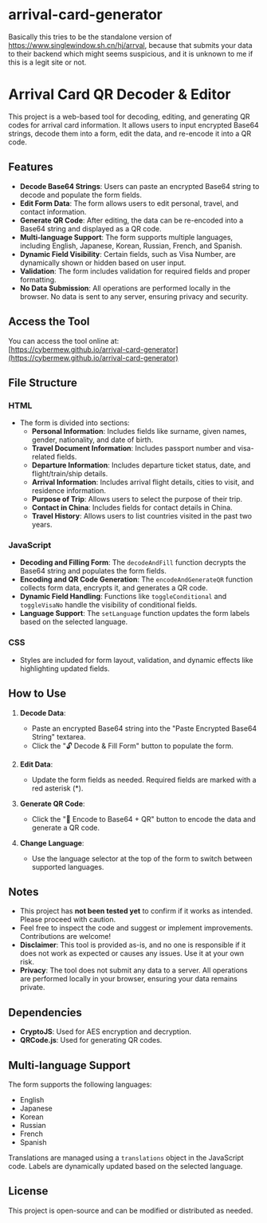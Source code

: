 # arrival-card-generator
Basically this tries to be the standalone version of https://www.singlewindow.sh.cn/hj/arrval, because that submits your data to their backend which might seems suspicious, and it is unknown to me if this is a legit site or not.


# Arrival Card QR Decoder & Editor

This project is a web-based tool for decoding, editing, and generating QR codes for arrival card information. It allows users to input encrypted Base64 strings, decode them into a form, edit the data, and re-encode it into a QR code.

## Features

- **Decode Base64 Strings**: Users can paste an encrypted Base64 string to decode and populate the form fields.
- **Edit Form Data**: The form allows users to edit personal, travel, and contact information.
- **Generate QR Code**: After editing, the data can be re-encoded into a Base64 string and displayed as a QR code.
- **Multi-language Support**: The form supports multiple languages, including English, Japanese, Korean, Russian, French, and Spanish.
- **Dynamic Field Visibility**: Certain fields, such as Visa Number, are dynamically shown or hidden based on user input.
- **Validation**: The form includes validation for required fields and proper formatting.
- **No Data Submission**: All operations are performed locally in the browser. No data is sent to any server, ensuring privacy and security.

## Access the Tool

You can access the tool online at:  
[https://cybermew.github.io/arrival-card-generator](https://cybermew.github.io/arrival-card-generator)

## File Structure

### HTML
- The form is divided into sections:
  - **Personal Information**: Includes fields like surname, given names, gender, nationality, and date of birth.
  - **Travel Document Information**: Includes passport number and visa-related fields.
  - **Departure Information**: Includes departure ticket status, date, and flight/train/ship details.
  - **Arrival Information**: Includes arrival flight details, cities to visit, and residence information.
  - **Purpose of Trip**: Allows users to select the purpose of their trip.
  - **Contact in China**: Includes fields for contact details in China.
  - **Travel History**: Allows users to list countries visited in the past two years.

### JavaScript
- **Decoding and Filling Form**: The `decodeAndFill` function decrypts the Base64 string and populates the form fields.
- **Encoding and QR Code Generation**: The `encodeAndGenerateQR` function collects form data, encrypts it, and generates a QR code.
- **Dynamic Field Handling**: Functions like `toggleConditional` and `toggleVisaNo` handle the visibility of conditional fields.
- **Language Support**: The `setLanguage` function updates the form labels based on the selected language.

### CSS
- Styles are included for form layout, validation, and dynamic effects like highlighting updated fields.

## How to Use

1. **Decode Data**:
   - Paste an encrypted Base64 string into the "Paste Encrypted Base64 String" textarea.
   - Click the "🔓 Decode & Fill Form" button to populate the form.

2. **Edit Data**:
   - Update the form fields as needed. Required fields are marked with a red asterisk (*).

3. **Generate QR Code**:
   - Click the "🔐 Encode to Base64 + QR" button to encode the data and generate a QR code.

4. **Change Language**:
   - Use the language selector at the top of the form to switch between supported languages.

## Notes

- This project has **not been tested yet** to confirm if it works as intended. Please proceed with caution.
- Feel free to inspect the code and suggest or implement improvements. Contributions are welcome!
- **Disclaimer**: This tool is provided as-is, and no one is responsible if it does not work as expected or causes any issues. Use it at your own risk.
- **Privacy**: The tool does not submit any data to a server. All operations are performed locally in your browser, ensuring your data remains private.

## Dependencies

- **CryptoJS**: Used for AES encryption and decryption.
- **QRCode.js**: Used for generating QR codes.

## Multi-language Support

The form supports the following languages:
- English
- Japanese
- Korean
- Russian
- French
- Spanish

Translations are managed using a `translations` object in the JavaScript code. Labels are dynamically updated based on the selected language.

## License

This project is open-source and can be modified or distributed as needed.
